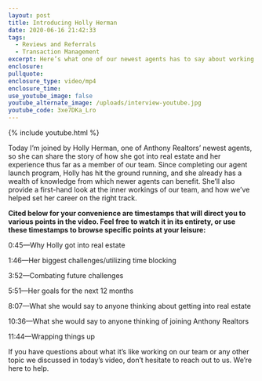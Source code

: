```yaml
---
layout: post
title: Introducing Holly Herman
date: 2020-06-16 21:42:33
tags:
  - Reviews and Referrals
  - Transaction Management
excerpt: Here’s what one of our newest agents has to say about working on our team.
enclosure:
pullquote:
enclosure_type: video/mp4
enclosure_time:
use_youtube_image: false
youtube_alternate_image: /uploads/interview-youtube.jpg
youtube_code: 3xe7DKa_Lro
---
```


{% include youtube.html %}

Today I’m joined by Holly Herman, one of Anthony Realtors’ newest agents, so she can share the story of how she got into real estate and her experience thus far as a member of our team. Since completing our agent launch program, Holly has hit the ground running, and she already has a wealth of knowledge from which newer agents can benefit. She’ll also provide a first-hand look at the inner workings of our team, and how we’ve helped set her career on the right track.&nbsp;

**Cited below for your convenience are timestamps that will direct you to various points in the video. Feel free to watch it in its entirety, or use these timestamps to browse specific points at your leisure:&nbsp;**

0:45—Why Holly got into real estate

1:46—Her biggest challenges/utilizing time blocking

3:52—Combating future challenges&nbsp;

5:51—Her goals for the next 12 months

8:07—What she would say to anyone thinking about getting into real estate

10:36—What she would say to anyone thinking of joining Anthony Realtors

11:44—Wrapping things up

If you have questions about what it’s like working on our team or any other topic we discussed in today’s video, don’t hesitate to reach out to us. We’re here to help.